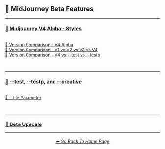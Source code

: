 <h2>🕋 MidJourney Beta Features</h2>

<hr><!--------------->

<h3><a href="https://github.com/willwulfken/MidJourney-Styles-and-Keywords-Reference-Light/blob/text-gui/Pages/Midjourney_Beta_Features/MJ_V4_Alpha/Styles.md">🌌 Midjourney V4 Alpha - Styles</a></h3>
<br>
<a href="https://github.com/willwulfken/MidJourney-Styles-and-Keywords-Reference-Light/blob/text-gui/Pages/Comparison_Pages/Version_Comparison/V4_Alpha/V4_Alpha.md">📇 Version Comparison - V4 Alpha</a>
<br>
<a href="https://github.com/willwulfken/MidJourney-Styles-and-Keywords-Reference-Light/blob/text-gui/Pages/Comparison_Pages/Version_Comparison/V1_V2_V3_V4.md">📇 Version Comparison - V1 vs V2 vs V3 vs V4</a>
<br>
<a href="https://github.com/willwulfken/MidJourney-Styles-and-Keywords-Reference-Light/blob/text-gui/Pages/Comparison_Pages/Version_Comparison/V4_test_testp.md">📇 Version Comparison - V4 vs --test vs --testp</a>

<br><hr>

<h3><a href="https://github.com/willwulfken/MidJourney-Styles-and-Keywords-Reference-Light/blob/text-gui/Pages/Comparison_Pages/Version_Comparison/test_testp_creative.md">🧩 --test, --testp, and --creative</a></h3>
<br>
<a href="https://github.com/willwulfken/MidJourney-Styles-and-Keywords-Reference-Light/blob/text-gui/Pages/Midjourney_Beta_Features/Tile_Parameter.md">🔲 --tile Parameter</a>

<br><hr>

<h3><a href="https://github.com/willwulfken/MidJourney-Styles-and-Keywords-Reference-Light/blob/text-gui/Pages/Midjourney_Beta_Features/Beta_Upscale_Comparison.md">🚀 Beta Upscale</a></h3>

<hr><!--------------->
<div align="center">
<h6><a href="https://github.com/willwulfken/MidJourney-Styles-and-Keywords-Reference-Light/blob/text-gui/README.md">⬅ Go Back To Home Page</a></h6>
</div>